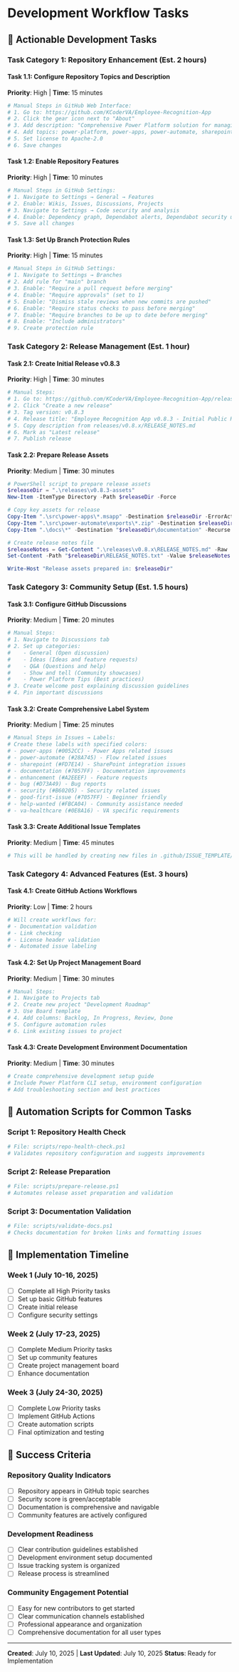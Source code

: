 # Development Workflow Tasks

<!--
   Copyright 2025 Kyle J. Coder

   Licensed under the Apache License, Version 2.0 (the "License");
   you may not use this file except in compliance with the License.
   You may obtain a copy of the License at

       http://www.apache.org/licenses/LICENSE-2.0

   Unless required by applicable law or agreed to in writing, software
   distributed under the License is distributed on an "AS IS" BASIS,
   WITHOUT WARRANTIES OR CONDITIONS OF ANY KIND, either express or implied.
   See the License for the specific language governing permissions and
   limitations under the License.
-->

## 🎯 Actionable Development Tasks

### Task Category 1: Repository Enhancement (Est. 2 hours)

#### Task 1.1: Configure Repository Topics and Description
**Priority**: High | **Time**: 15 minutes
```bash
# Manual Steps in GitHub Web Interface:
# 1. Go to: https://github.com/KCoderVA/Employee-Recognition-App
# 2. Click the gear icon next to "About"
# 3. Add description: "Comprehensive Power Platform solution for managing employee recognition and awards within healthcare systems. Features Canvas apps, Power Automate flows, SharePoint integration, and enterprise-level documentation."
# 4. Add topics: power-platform, power-apps, power-automate, sharepoint, employee-recognition, va-healthcare, microsoft-365, low-code, enterprise-app
# 5. Set license to Apache-2.0
# 6. Save changes
```

#### Task 1.2: Enable Repository Features
**Priority**: High | **Time**: 10 minutes
```bash
# Manual Steps in GitHub Settings:
# 1. Navigate to Settings → General → Features
# 2. Enable: Wikis, Issues, Discussions, Projects
# 3. Navigate to Settings → Code security and analysis
# 4. Enable: Dependency graph, Dependabot alerts, Dependabot security updates
# 5. Save all changes
```

#### Task 1.3: Set Up Branch Protection Rules
**Priority**: High | **Time**: 15 minutes
```bash
# Manual Steps in GitHub Settings:
# 1. Navigate to Settings → Branches
# 2. Add rule for "main" branch
# 3. Enable: "Require a pull request before merging"
# 4. Enable: "Require approvals" (set to 1)
# 5. Enable: "Dismiss stale reviews when new commits are pushed"
# 6. Enable: "Require status checks to pass before merging"
# 7. Enable: "Require branches to be up to date before merging"
# 8. Enable: "Include administrators"
# 9. Create protection rule
```

### Task Category 2: Release Management (Est. 1 hour)

#### Task 2.1: Create Initial Release v0.8.3
**Priority**: High | **Time**: 30 minutes
```bash
# Manual Steps:
# 1. Go to: https://github.com/KCoderVA/Employee-Recognition-App/releases
# 2. Click "Create a new release"
# 3. Tag version: v0.8.3
# 4. Release title: "Employee Recognition App v0.8.3 - Initial Public Release"
# 5. Copy description from releases/v0.8.x/RELEASE_NOTES.md
# 6. Mark as "Latest release"
# 7. Publish release
```

#### Task 2.2: Prepare Release Assets
**Priority**: Medium | **Time**: 30 minutes
```powershell
# PowerShell script to prepare release assets
$releaseDir = ".\releases\v0.8.3-assets"
New-Item -ItemType Directory -Path $releaseDir -Force

# Copy key assets for release
Copy-Item ".\src\power-apps\*.msapp" -Destination $releaseDir -ErrorAction SilentlyContinue
Copy-Item ".\src\power-automate\exports\*.zip" -Destination $releaseDir -ErrorAction SilentlyContinue
Copy-Item ".\docs\*" -Destination "$releaseDir\documentation" -Recurse -Force

# Create release notes file
$releaseNotes = Get-Content ".\releases\v0.8.x\RELEASE_NOTES.md" -Raw
Set-Content -Path "$releaseDir\RELEASE_NOTES.txt" -Value $releaseNotes

Write-Host "Release assets prepared in: $releaseDir"
```

### Task Category 3: Community Setup (Est. 1.5 hours)

#### Task 3.1: Configure GitHub Discussions
**Priority**: Medium | **Time**: 20 minutes
```bash
# Manual Steps:
# 1. Navigate to Discussions tab
# 2. Set up categories:
#    - General (Open discussion)
#    - Ideas (Ideas and feature requests) 
#    - Q&A (Questions and help)
#    - Show and tell (Community showcases)
#    - Power Platform Tips (Best practices)
# 3. Create welcome post explaining discussion guidelines
# 4. Pin important discussions
```

#### Task 3.2: Create Comprehensive Label System
**Priority**: Medium | **Time**: 25 minutes
```bash
# Manual Steps in Issues → Labels:
# Create these labels with specified colors:
# - power-apps (#0052CC) - Power Apps related issues
# - power-automate (#28A745) - Flow related issues  
# - sharepoint (#FD7E14) - SharePoint integration issues
# - documentation (#7057FF) - Documentation improvements
# - enhancement (#A2EEEF) - Feature requests
# - bug (#D73A49) - Bug reports
# - security (#B60205) - Security related issues
# - good-first-issue (#7057FF) - Beginner friendly
# - help-wanted (#FBCA04) - Community assistance needed
# - va-healthcare (#0E8A16) - VA specific requirements
```

#### Task 3.3: Create Additional Issue Templates
**Priority**: Medium | **Time**: 45 minutes
```bash
# This will be handled by creating new files in .github/ISSUE_TEMPLATE/
```

### Task Category 4: Advanced Features (Est. 3 hours)

#### Task 4.1: Create GitHub Actions Workflows
**Priority**: Low | **Time**: 2 hours
```yaml
# Will create workflows for:
# - Documentation validation
# - Link checking
# - License header validation
# - Automated issue labeling
```

#### Task 4.2: Set Up Project Management Board
**Priority**: Medium | **Time**: 30 minutes
```bash
# Manual Steps:
# 1. Navigate to Projects tab
# 2. Create new project "Development Roadmap"
# 3. Use Board template
# 4. Add columns: Backlog, In Progress, Review, Done
# 5. Configure automation rules
# 6. Link existing issues to project
```

#### Task 4.3: Create Development Environment Documentation
**Priority**: Medium | **Time**: 30 minutes
```bash
# Create comprehensive development setup guide
# Include Power Platform CLI setup, environment configuration
# Add troubleshooting section and best practices
```

## 🔧 Automation Scripts for Common Tasks

### Script 1: Repository Health Check
```powershell
# File: scripts/repo-health-check.ps1
# Validates repository configuration and suggests improvements
```

### Script 2: Release Preparation
```powershell  
# File: scripts/prepare-release.ps1
# Automates release asset preparation and validation
```

### Script 3: Documentation Validation
```powershell
# File: scripts/validate-docs.ps1
# Checks documentation for broken links and formatting issues
```

## 📅 Implementation Timeline

### Week 1 (July 10-16, 2025)
- [ ] Complete all High Priority tasks
- [ ] Set up basic GitHub features
- [ ] Create initial release
- [ ] Configure security settings

### Week 2 (July 17-23, 2025)  
- [ ] Complete Medium Priority tasks
- [ ] Set up community features
- [ ] Create project management board
- [ ] Enhance documentation

### Week 3 (July 24-30, 2025)
- [ ] Complete Low Priority tasks
- [ ] Implement GitHub Actions
- [ ] Create automation scripts
- [ ] Final optimization and testing

## 🎯 Success Criteria

### Repository Quality Indicators
- [ ] Repository appears in GitHub topic searches
- [ ] Security score is green/acceptable
- [ ] Documentation is comprehensive and navigable
- [ ] Community features are actively configured

### Development Readiness
- [ ] Clear contribution guidelines established
- [ ] Development environment setup documented
- [ ] Issue tracking system is organized
- [ ] Release process is streamlined

### Community Engagement Potential
- [ ] Easy for new contributors to get started
- [ ] Clear communication channels established
- [ ] Professional appearance and organization
- [ ] Comprehensive documentation for all user types

---
**Created**: July 10, 2025 | **Last Updated**: July 10, 2025
**Status**: Ready for Implementation
